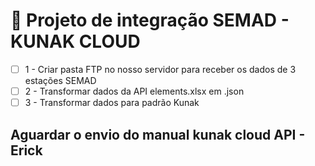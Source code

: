 # 📌  Projeto de integração SEMAD - KUNAK CLOUD

- [ ] 1 - Criar pasta FTP no nosso servidor para receber os dados de 3 estações SEMAD
- [ ] 2 - Transformar dados da API elements.xlsx em .json
- [ ] 3 - Transformar dados para padrão Kunak

## Aguardar o envio do manual kunak cloud API - Erick
